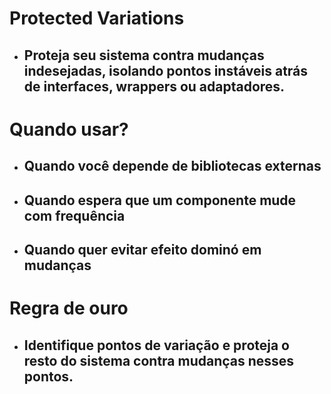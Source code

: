 # Protected Variations

- ## Proteja seu sistema contra mudanças indesejadas, isolando pontos instáveis atrás de interfaces, wrappers ou adaptadores.

# Quando usar?

- ## Quando você depende de bibliotecas externas
- ## Quando espera que um componente mude com frequência
- ## Quando quer evitar efeito dominó em mudanças

# Regra de ouro

- ## Identifique pontos de variação e proteja o resto do sistema contra mudanças nesses pontos.

